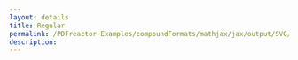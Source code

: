 ```yaml
---
layout: details
title: Regular
permalink: /PDFreactor-Examples/compoundFormats/mathjax/jax/output/SVG/fonts/TeX/Size2/Regular/
description: 
---
```






